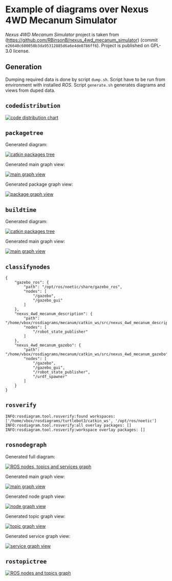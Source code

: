 # Example of diagrams over Nexus 4WD Mecanum Simulator

*Nexus 4WD Mecanum Simulator* project is taken from (https://github.com/RBinsonB/nexus_4wd_mecanum_simulator) (commit `e26640c600050b3da95312885d6a6e4de0786ff6`).
Project is published on GPL-3.0 license.



## Generation

Dumping required data is done by script `dump.sh`. Script have to be run from environment with installed *ROS*.
Script `generate.sh` generates diagrams and views from duped data.



## `codedistribution`

[![code distribution chart](out/codedistribution-small.png "code distribution chart")](out/codedistribution.png)


## `packagetree`

Generated diagram:

[![catkin packages tree](out/catkintree/full_graph-small.png "catkin packages tree")](out/catkintree/full_graph.png)

Generated main graph view:

[![main graph view](out/catkintree/main-page-small.png "main graph view")](out/catkintree/main-page.png)

Generated package graph view:

[![package graph view](out/catkintree/node-page-small.png "package graph view")](out/catkintree/node-page.png)


## `buildtime`

Generated diagram:

[![catkin packages tree](out/catkinschedule/schedule-small.png "catkin packages tree")](out/catkinschedule/schedule.png)

Generated main graph view:

[![main graph view](out/catkinschedule/main-page-small.png "main graph view")](out/catkinschedule/main-page.png)


## `classifynodes`

```
{
    "gazebo_ros": {
        "path": "/opt/ros/noetic/share/gazebo_ros",
        "nodes": [
            "/gazebo",
            "/gazebo_gui"
        ]
    },
    "nexus_4wd_mecanum_description": {
        "path": "/home/vbox/rosdiagrams/mecanum/catkin_ws/src/nexus_4wd_mecanum_description",
        "nodes": [
            "/robot_state_publisher"
        ]
    },
    "nexus_4wd_mecanum_gazebo": {
        "path": "/home/vbox/rosdiagrams/mecanum/catkin_ws/src/nexus_4wd_mecanum_gazebo",
        "nodes": [
            "/gazebo",
            "/gazebo_gui",
            "/robot_state_publisher",
            "/urdf_spawner"
        ]
    }
}

```


## `rosverify`

```
INFO:rosdiagram.tool.rosverify:found workspaces: ['/home/vbox/rosdiagrams/turtlebot3/catkin_ws', '/opt/ros/noetic']
INFO:rosdiagram.tool.rosverify:all overlay packages: []
INFO:rosdiagram.tool.rosverify:workspace overlay packages: []

```


## `rosnodegraph`

Generated full diagram:

[![ROS nodes, topics and services graph](out/nodetree/whole_graph-small.png "ROS nodes, topics and services graph")](out/nodetree/whole_graph.png)

Generated main graph view:

[![main graph view](out/nodetree/main-page-small.png "main graph view")](out/nodetree/main-page.png)

Generated node graph view:

[![node graph view](out/nodetree/node-page-small.png "node graph view")](out/nodetree/node-page.png)

Generated topic graph view:

[![topic graph view](out/nodetree/topic-page-small.png "topic graph view")](out/nodetree/topic-page.png)

Generated service graph view:

[![service graph view](out/nodetree/service-page-small.png "service graph view")](out/nodetree/service-page.png)


## `rostopictree`

[![ROS nodes and topics graph](out/topictree/graph-small.png "ROS nodes and topics graph")](out/topictree/graph.png)
